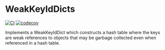 # WeakKeyIdDicts

[![CI](https://github.com/beacon-biosignals/WeakKeyIdDicts.jl/actions/workflows/CI.yml/badge.svg?branch=main)](https://github.com/beacon-biosignals/WeakKeyIdDicts.jl/actions/workflows/CI.yml?query=branch%3Amain)
[![codecov](https://codecov.io/gh/beacon-biosignals/WeakKeyIdDicts.jl/branch/main/graph/badge.svg?token=IeRxFxQwG8&flag=WeakKeyIdDicts)](https://app.codecov.io/gh/beacon-biosignals/WeakKeyIdDicts.jl/tree/main)

Implements a WeakKeyIdDict which constructs a hash table where the keys are weak
references to objects that may be garbage collected even when referenced in a hash table.
